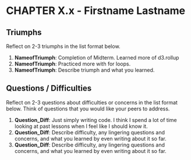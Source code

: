 # CHAPTER X.x - Firstname Lastname

## Triumphs

Reflect on 2-3 triumphs in the list format below.

1. **NameofTriumph**: Completion of Midterm. Learned more of d3.rollup
2. **NameofTriumph**: Practiced more with for loops. 
3. **NameofTriumph**: Describe triumph and what you learned.

## Questions / Difficulties

Reflect on 2-3 questions about difficulties or concerns in the list format below. Think of questions that you would like your peers to address.

1. **Question_Diff**: Just simply writing code. I think I spend a lot of time looking at past lessons when I feel like I should know it.
2. **Question_Diff**: Describe difficulty, any lingering questions and concerns, and what you learned by even writing about it so far.
3. **Question_Diff**: Describe difficulty, any lingering questions and concerns, and what you learned by even writing about it so far.
